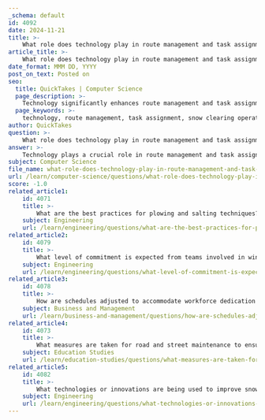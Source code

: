 ```yaml
---
_schema: default
id: 4092
date: 2024-11-21
title: >-
    What role does technology play in route management and task assignment?
article_title: >-
    What role does technology play in route management and task assignment?
date_format: MMM DD, YYYY
post_on_text: Posted on
seo:
  title: QuickTakes | Computer Science
  page_description: >-
    Technology significantly enhances route management and task assignment in snow clearing operations by enabling real-time tracking, optimizing routes, streamlining task management, and improving communication, thus increasing efficiency and safety.
  page_keywords: >-
    technology, route management, task assignment, snow clearing operations, real-time monitoring, fleet management, route optimization, crew coordination, data analytics, communication tools, innovative equipment, weather monitoring
author: QuickTakes
question: >-
    What role does technology play in route management and task assignment?
answer: >-
    Technology plays a crucial role in route management and task assignment for snow clearing operations, significantly enhancing efficiency and effectiveness. Here are several key aspects of how technology contributes to these processes:\n\n1. **Real-Time Monitoring and Tracking**: Advanced fleet management solutions, such as RUBICONSmartCity, allow municipalities to monitor the location of all snow removal vehicles in real-time. This capability enables operators to adjust routes dynamically based on current conditions, ensuring that priority streets are cleared first and that resources are allocated effectively.\n\n2. **Route Optimization**: Technology facilitates automated route optimization, which helps in planning the most efficient paths for snowplows. By analyzing factors such as traffic patterns, weather conditions, and road priorities, software can suggest optimal routes that minimize fuel consumption and maximize coverage. This is particularly important during severe winter weather when timely response is critical.\n\n3. **Task Assignment and Crew Coordination**: Snow removal software centralizes task management, allowing for streamlined scheduling and dispatching of crews. Built-in work order creation tools help assign specific tasks to crews based on real-time needs, ensuring that all areas are addressed promptly. This automation reduces the administrative burden on managers and allows for quicker response times.\n\n4. **Data Analytics and Reporting**: Technology enables the collection and analysis of data related to snow removal operations. This includes tracking the number of passes made by snowplows, materials used, and overall route efficiency. Such data can be used to generate customized reports that inform future operational strategies and improve decision-making.\n\n5. **Communication Enhancements**: Modern snow removal systems often include communication tools that facilitate better interaction between drivers and management. For instance, digital turn-by-turn directions can be provided to drivers, and real-time updates can be shared regarding road conditions and operational status, enhancing overall coordination.\n\n6. **Innovative Equipment**: The integration of autonomous and remote-controlled snow removal equipment represents a significant technological advancement. These innovations reduce the need for personnel to operate in harsh conditions, thereby improving safety while maintaining operational efficiency.\n\n7. **Weather Monitoring**: Real-time weather monitoring systems provide critical information that can influence route management and task assignments. By understanding current and forecasted weather conditions, snow removal operations can be proactively adjusted to address impending challenges.\n\nIn summary, technology enhances route management and task assignment in snow clearing operations by providing real-time data, optimizing routes, improving communication, and facilitating better crew coordination. These advancements not only increase operational efficiency but also contribute to community safety and satisfaction during winter weather events.
subject: Computer Science
file_name: what-role-does-technology-play-in-route-management-and-task-assignment.md
url: /learn/computer-science/questions/what-role-does-technology-play-in-route-management-and-task-assignment
score: -1.0
related_article1:
    id: 4071
    title: >-
        What are the best practices for plowing and salting techniques?
    subject: Engineering
    url: /learn/engineering/questions/what-are-the-best-practices-for-plowing-and-salting-techniques
related_article2:
    id: 4079
    title: >-
        What level of commitment is expected from teams involved in winter operations?
    subject: Engineering
    url: /learn/engineering/questions/what-level-of-commitment-is-expected-from-teams-involved-in-winter-operations
related_article3:
    id: 4078
    title: >-
        How are schedules adjusted to accommodate workforce dedication in winter operations?
    subject: Business and Management
    url: /learn/business-and-management/questions/how-are-schedules-adjusted-to-accommodate-workforce-dedication-in-winter-operations
related_article4:
    id: 4073
    title: >-
        What measures are taken for road and street maintenance to ensure campus safety?
    subject: Education Studies
    url: /learn/education-studies/questions/what-measures-are-taken-for-road-and-street-maintenance-to-ensure-campus-safety
related_article5:
    id: 4082
    title: >-
        What technologies or innovations are being used to improve snow clearing operations?
    subject: Engineering
    url: /learn/engineering/questions/what-technologies-or-innovations-are-being-used-to-improve-snow-clearing-operations
---
```


&nbsp;